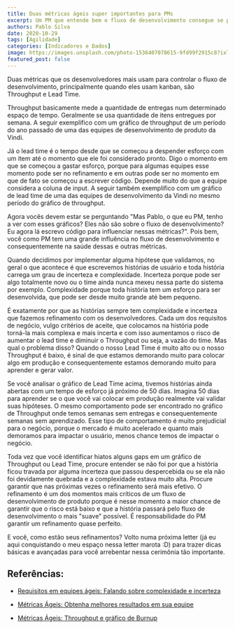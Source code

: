 ```yaml
---
title: Duas métricas ágeis super importantes para PMs
excerpt: Um PM que entende bem o fluxo de desenvolvimento consegue se planejar melhor
authors: Pablo Silva
date: 2020-10-29
tags: [Agilidade]
categories: [Indicadores e Dados]
image: https://images.unsplash.com/photo-1536407078615-9fd99f2915c8?ixlib=rb-1.2.1&ixid=eyJhcHBfaWQiOjEyMDd9&auto=format&fit=crop&w=1500&q=80
featured_post: false
---
```


Duas métricas que os desenvolvedores mais usam para controlar o fluxo de
desenvolvimento, principalmente quando eles usam kanban, são Throughput
e Lead Time.

Throughput basicamente mede a quantidade de entregas num determinado
espaço de tempo. Geralmente se usa quantidade de itens entregues por
semana. A seguir exemplifico com um gráfico de throughput de um período
do ano passado de uma das equipes de desenvolvimento de produto da
Vindi.

Já o lead time é o tempo desde que se começou a despender esforço com um
item até o momento que ele foi considerado pronto. Digo o momento em que
se começou a gastar esforço, porque para algumas equipes esse momento
pode ser no refinamento e em outras pode ser no momento em que de fato
se começou a escrever código. Depende muito do que a equipe considera a
coluna de input. A seguir também exemplifico com um gráfico de lead time
de uma das equipes de desenvolvimento da Vindi no mesmo período do
gráfico de throughput.

Agora vocês devem estar se perguntando \"Mas Pablo, o que eu PM, tenho a
ver com esses gráficos? Eles não são sobre o fluxo de desenvolvimento?
Eu agora lá escrevo código para influenciar nessas métricas?\". Pois
bem, você como PM tem uma grande influência no fluxo de desenvolvimento
e consequentemente na saúde dessas e outras métricas.

Quando decidimos por implementar alguma hipótese que validamos, no geral
o que acontece é que escrevemos histórias de usuário e toda história
carrega um grau de incerteza e complexidade. Incerteza porque pode ser
algo totalmente novo ou o time ainda nunca mexeu nessa parte do sistema
por exemplo. Complexidade porque toda história tem um esforço para ser
desenvolvida, que pode ser desde muito grande até bem pequeno.

É exatamente por que as histórias sempre tem complexidade e incerteza
que fazemos refinamento com os desenvolvedores. Cada um dos requisitos
de negócio, vulgo critérios de aceite, que colocamos na história pode
torná-la mais complexa e mais incerta e com isso aumentamos o risco de
aumentar o lead time e diminuir o Throughput ou seja, a vazão do time.
Mas qual o problema disso? Quando o nosso Lead Time é muito alto ou o
nosso Throughput é baixo, é sinal de que estamos demorando muito para
colocar algo em produção e consequentemente estamos demorando muito para
aprender e gerar valor.

Se você analisar o gráfico de Lead Time acima, tivemos histórias ainda
abertas com um tempo de esforço já próximo de 50 dias. Imagina 50 dias
para aprender se o que você vai colocar em produção realmente vai
validar suas hipóteses. O mesmo comportamento pode ser encontrado no
gráfico de Throughput onde temos semanas sem entregas e consequentemente
semanas sem aprendizado. Esse tipo de comportamento é muito prejudicial
para o negócio, porque o mercado é muito acelerado e quanto mais
demoramos para impactar o usuário, menos chance temos de impactar o
negócio.

Toda vez que você identificar hiatos alguns gaps em um gráfico de
Throughput ou Lead Time, procure entender se não foi por que a história
ficou travada por alguma incerteza que passou despercebida ou se ela não
foi devidamente quebrada e a complexidade estava muito alta. Procure
garantir que nas próximas vezes o refinamento será mais efetivo. O
refinamento é um dos momentos mais críticos de um fluxo de
desenvolvimento de produto porque é nesse momento a maior chance de
garantir que o risco está baixo e que a história passará pelo fluxo de
desenvolvimento o mais \"suave\" possível. É responsabilidade do PM
garantir um refinamento quase perfeito.

E você, como estão seus refinamentos? Volto numa próxima letter (já eu
aqui conquistando o meu espaço nessa letter marota :D) para trazer dicas
básicas e avançadas para você arrebentar nessa cerimônia tão importante.


Referências:
-----------

-   [Requisitos em equipes ágeis: Falando sobre complexidade e
    incerteza](http://blog.plataformatec.com.br/2017/01/requisitos-em-equipes-ageis-falando-sobre-complexidade-e-incerteza/)

-   [Métricas Ágeis: Obtenha melhores resultados em sua
    equipe](https://www.casadocodigo.com.br/products/livro-metricas-ageis)

-   [Métricas Ágeis: Throughput e gráfico de
    Burnup](http://blog.plataformatec.com.br/2017/08/metricas-ageis-throughput-e-graficos-burnup/)